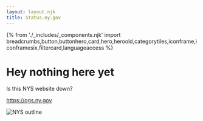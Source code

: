 ```yaml
---
layout: layout.njk
title: Status.ny.gov
---
```

{% from './_includes/_components.njk' import breadcrumbs,button,buttonhero,card,hero,heroold,categorytiles,iconframe,iconframesix,filtercard,languageaccess %} 

# Hey nothing here yet

Is this NYS website down?


<span> https://ogs.ny.gov </span> 

<img src="https://ogs.ny.gov/profiles/custom/webny/themes/custom/webny_theme/icons/icon-32x32.png" alt="NYS outline" />


<style type="text/css">/* Modal Content */
/* Modal Content */
.nys-modal__content {
  position: relative;
  background-color: #fefefe;
  margin: auto;
  padding: 0;
  border: 1px solid #888;
  width: 80%;
  box-shadow: 0 4px 8px 0 rgba(0,0,0,0.2),0 6px 20px 0 rgba(0,0,0,0.19);
  animation-name: animatetop;
  animation-duration: 0.5s;
  max-width: 624px;
  padding: 25px;
  text-align: center;
}
.nys-modal__btn-wrapper {
  padding: 0px;
  width: 100%;
  margin: 0 auto;
}
@media only screen and (min-width: 767px) {
  .nys-modal__content {
    padding: 50px;
  }
  .nys-modal__btn-wrapper{
    width: 60%;
  }
}
.nys-modal__logo {
  height: 100px;
  background-repeat: no-repeat;
  background-size: contain;
  margin: 0 auto;
  background-position: center;
}
/* Modal Close Button */
.nys-modal__close {
  top: 0;
  position: absolute;
  right: 0;
  padding: 15px;
  font-size: 30px;
  background-color: #128EC3;
  color: #FFFFFF;
  transition: ease-in-out 250ms background-color;
}
.nys-modal__close:hover{
  cursor: pointer;
  background: #d51515;
}
/* The Modal (background) */
.nys-modal__wrapper {
  display: none; /* Hidden by default */
  position: fixed; /* Stay in place */
  z-index: 999; /* Sit on top */
  left: 0;
  top: 0;
  width: 100%; /* Full width */
  height: 100%; /* Full height */
  overflow: auto; /* Enable scroll if needed */
  background-color: rgb(0,0,0); /* Fallback color */
  background-color: rgba(0,0,0,0.75); /* Black w/ opacity */
}
.nys-modal__title {
  font-family: "Proxima Nova",sans-serif;
  font-weight: 800;
  font-size: 34px;
  letter-spacing: 1px;
  line-height: 34px;
  margin-top: 20px;
  margin-bottom: 20px;
  padding: 0;
}
.nys-modal__title.black{
  color: #000000;
}
.nys-modal__title.blue{
  color: #128EC3;
}
.nys-modal__body{
  color: #62666A;
  font-family: "Proxima Nova", sans-serif;
  font-size: 18px;
  line-height: 24px;
}
.nys-modal__footer {
  color: #62666A;
  font-family: "Proxima Nova", sans-serif;
  font-style: italic;
  font-size: 14px;
}
.nys-modal__btn:visited{
  color: #FFFFFF;
}
a.nys-modal__btn{
  color: white;
  text-decoration: none;
}
.nys-modal__btn {
  font-family: "Proxima Nova",sans-serif;
  font-weight: 800;
  font-size: 13px;
  letter-spacing: 0.25em;
  background-color: #128EC3;
  padding: 16px 24px;
  text-align: center;
  color: #fff;
  border: none;
  text-transform: uppercase;
  transition: ease-in-out 250ms background-color;
  text-decoration: none;
  width: 100%;
  display: flex;
  justify-content: center;
}
.nys-modal__btn:hover{
  cursor: pointer;
  background-color: #24387E;
}
.nys-modal__close .fa-times:before{
  font-family: "Fontawesome";
  font-style: normal;
}
@keyframes animatetop {
  from {
    top: -300px; opacity: 0
  }
  to {
    top: 0; opacity: 1
  }
}
</style>

<div class="nys-modal__wrapper" >
<div class="nys-modal__content">
<button class="nys-modal__close">X</button>

<div class="nys-modal__body">
<div class="nys-modal__logo override" style="height: 115px; background: url('https://www.governor.ny.gov/sites/governor.ny.gov/files/thumbnails/image/NYS-NewYorkTough-Hashtag-Logo.png'); background-size: contain; background-position-x: center; background-repeat: no-repeat; width: 70%;">&nbsp;</div>

<h2 class="nys-modal__title black">GET DAILY COVID-19 AND VACCINE UPDATES</h2>

<p class="nys-modal__btn-wrapper"><a class="nys-modal__btn" href="https://now.ny.gov/page/s/coronavirus-updates">Sign up here</a></p>
</div>
</div>
</div>

<script>
// Initalize the modal.
init();
/**
 * Init
 */
function init(){ 
  // This functionality may change in the future.
  if(getLocalStorage() === 'true') return;
  const modal = document.getElementsByClassName('nys-modal__wrapper')[0];
  const close = document.getElementsByClassName('nys-modal__close')[0];
  const visitBtn = document.getElementsByClassName('nys-modal__btn')[0];
  
  // On load show the modal.
  modal.style.display = "flex";
  close.addEventListener('click', handleClose)
  window.addEventListener('click', handleWindowClick)
  visitBtn.addEventListener('click', handleClose);
}
function handleClose() {
  const modal = document.getElementsByClassName('nys-modal__wrapper')[0];
  modal.style.display = 'none';
  setLocalStorage();
}
function handleWindowClick(event) {
  const modal = document.getElementsByClassName('nys-modal__wrapper')[0];
  if(event.target === modal) {
    modal.style.display = 'none';
    setLocalStorage();
  }
}
function setLocalStorage(){
  localStorage.setItem('nys_modal', 'true');
}
function getLocalStorage(){
  return localStorage.getItem('nys_modal');
}
</script>
